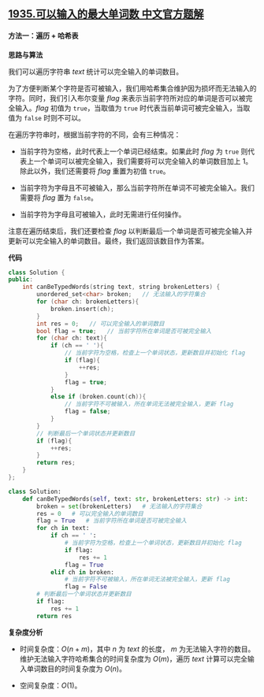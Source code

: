 ## [1935.可以输入的最大单词数 中文官方题解](https://leetcode.cn/problems/maximum-number-of-words-you-can-type/solutions/100000/ke-yi-shu-ru-de-zui-da-dan-ci-shu-by-lee-5dpc)
#### 方法一：遍历 + 哈希表

**思路与算法**

我们可以遍历字符串 $\textit{text}$ 统计可以完全输入的单词数目。

为了方便判断某个字符是否可被输入，我们用哈希集合维护因为损坏而无法输入的字符。同时，我们引入布尔变量 $\textit{flag}$ 来表示当前字符所对应的单词是否可以被完全输入。$\textit{flag}$ 初值为 $\texttt{true}$，当取值为 $\texttt{true}$ 时代表当前单词可被完全输入，当取值为 $\texttt{false}$ 时则不可以。

在遍历字符串时，根据当前字符的不同，会有三种情况：

- 当前字符为空格，此时代表上一个单词已经结束。如果此时 $\textit{flag}$ 为 $\texttt{true}$ 则代表上一个单词可以被完全输入，我们需要将可以完全输入的单词数目加上 $1$。除此以外，我们还需要将 $\textit{flag}$ 重置为初值 $\texttt{true}$。

- 当前字符为字母且不可被输入，那么当前字符所在单词不可被完全输入。我们需要将 $\textit{flag}$ 置为 $\texttt{false}$。

- 当前字符为字母且可被输入，此时无需进行任何操作。

注意在遍历结束后，我们还要检查 $\textit{flag}$ 以判断最后一个单词是否可被完全输入并更新可以完全输入的单词数目。最终，我们返回该数目作为答案。

**代码**

```C++ [sol1-C++]
class Solution {
public:
    int canBeTypedWords(string text, string brokenLetters) {
        unordered_set<char> broken;   // 无法输入的字符集合
        for (char ch: brokenLetters){
            broken.insert(ch);
        }
        int res = 0;   // 可以完全输入的单词数目
        bool flag = true;   // 当前字符所在单词是否可被完全输入
        for (char ch: text){
            if (ch == ' '){
                // 当前字符为空格，检查上一个单词状态，更新数目并初始化 flag
                if (flag){
                    ++res;
                }
                flag = true;
            }
            else if (broken.count(ch)){
                // 当前字符不可被输入，所在单词无法被完全输入，更新 flag
                flag = false;
            }
        }
        // 判断最后一个单词状态并更新数目
        if (flag){
            ++res;
        }
        return res;
    }
};
```

```Python [sol1-Python3]
class Solution:
    def canBeTypedWords(self, text: str, brokenLetters: str) -> int:
        broken = set(brokenLetters)   # 无法输入的字符集合
        res = 0   # 可以完全输入的单词数目
        flag = True   # 当前字符所在单词是否可被完全输入
        for ch in text:
            if ch == ' ':
                # 当前字符为空格，检查上一个单词状态，更新数目并初始化 flag
                if flag:
                    res += 1
                flag = True
            elif ch in broken:
                # 当前字符不可被输入，所在单词无法被完全输入，更新 flag
                flag = False
        # 判断最后一个单词状态并更新数目
        if flag:
            res += 1
        return res
```

**复杂度分析**

- 时间复杂度：$O(n + m)$，其中 $n$ 为 $\textit{text}$ 的长度， $m$ 为无法输入字符的数目。维护无法输入字符哈希集合的时间复杂度为 $O(m)$，遍历 $\textit{text}$ 计算可以完全输入单词数目的时间复杂度为 $O(n)$。

- 空间复杂度：$O(1)$。
